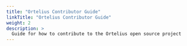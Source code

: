 ```yaml
---
title: "Ortelius Contributor Guide"
linkTitle: "Ortelius Contributor Guide"
weight: 2
description: >
  Guide for how to contribute to the Ortelius open source project
---
```

